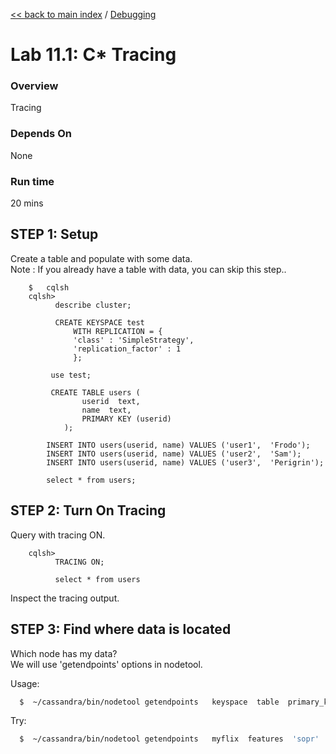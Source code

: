 <link rel='stylesheet' href='../assets/css/main.css'/>

[<< back to main index](../README.md) / [Debugging](README.md)

Lab 11.1: C* Tracing
====================

### Overview
Tracing

### Depends On
None

### Run time
20 mins


## STEP 1: Setup
Create a table and populate with some data.  
Note : If you already have a table with data, you can skip this step..
```
    $   cqlsh
    cqlsh>   
          describe cluster;

          CREATE KEYSPACE test
              WITH REPLICATION = {
              'class' : 'SimpleStrategy',
              'replication_factor' : 1
              };

         use test;

         CREATE TABLE users (
                userid  text,
                name  text,
                PRIMARY KEY (userid)
            );

        INSERT INTO users(userid, name) VALUES ('user1',  'Frodo');
        INSERT INTO users(userid, name) VALUES ('user2',  'Sam');
        INSERT INTO users(userid, name) VALUES ('user3',  'Perigrin');

        select * from users;
```

## STEP 2:  Turn On Tracing
Query with tracing ON.

```
    cqlsh>   
          TRACING ON;

          select * from users
```

Inspect the tracing output.


## STEP 3: Find where data is located
Which node has my data?  
We will use 'getendpoints' options in nodetool.

Usage:
```bash
  $  ~/cassandra/bin/nodetool getendpoints   keyspace  table  primary_key
```

Try:
```bash
  $  ~/cassandra/bin/nodetool getendpoints   myflix  features  'sopr'
```
